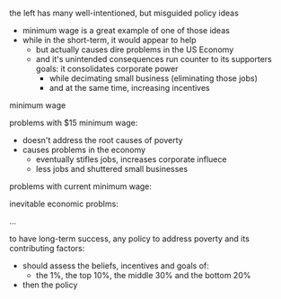 the left has many well-intentioned, but misguided policy ideas
- minimum wage is a great example of one of those ideas
- while in the short-term, it would appear to help
  - but actually causes dire problems in the US Economy
  - and it's unintended consequences run counter to its supporters
    goals: it consolidates corporate power
    - while decimating small business (eliminating those jobs)
    - and at the same time, increasing incentives

minimum wage


problems with $15 minimum wage:
- doesn't address the root causes of poverty
- causes problems in the economy
  - eventually stifles jobs, increases corporate influece
  - less jobs and shuttered small businesses

problems with current minimum wage:


inevitable economic problms:


...

to have long-term success, any policy to address poverty and its contributing factors:
- should assess the beliefs, incentives and goals of:
  - the 1%, the top 10%, the middle 30% and the bottom 20%
- then the policy
